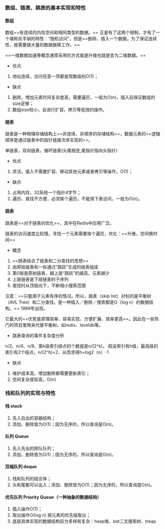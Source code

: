 
### 数组、链表、跳表的基本实现和特性

#### 数组

数组==有连续的内存空间和相同类型的数据。== 正是有了这两个限制，才有了一个堪称杀手锏的特性：“随机访问”，但是==删除、插入一个数据，为了保证连续性，就需要做大量的数据搬移工作。==

==一维数据加速等概念通常采用的方式就是升维也就是变为二维数据。==


- 优点

1. 地址连续，访问任意一项都是常数级别O(1)；
- 缺点

1. 删除，增加元素时间复杂度高，需要遍历，一般为O(n)，插入前保证数组的size足够；
2. 数组size较小，会进行扩容，拷贝等低效的操作。


#### 链表
链表是一种物理存储结构上==非连续、非顺序的存储结构==，数据元素的==逻辑顺序是通过链表中的指针链接次序实现的==。

单链表，双向链表，循环链表(头尾相连,尾指针指向头指针)

- 优点

1. 灵活，插入不需要扩容、移动其他元素或者拷贝等操作，O(1)；
- 缺点

1. 占用内存，32系统一个指针4字节；
2. 遍历、查找不方便，必须挨个遍历，不能用下表访问，一般为O(n)。

#### 跳表

跳表是==对于链表的优化==，其中在Redis中应用广泛。

链表的访问速度比较慢，寻找一个元素需要挨个遍历，优化：==升维，空间换时间==

- 概念
1. ==跳表结合了链表和二分查找的思想==
2. 由原始链表和一些通过“跳跃”生成的链表组成
3. 第0层是原始链表，越上层“跳跃”的越高，元素越少
4. 上层链表是下层链表的子序列
5. 查找时从顶层向下，不断缩小搜索范围

注意：==只能用于元素有序的情况。所以，跳表（skip list）对标的是平衡树（AVL Tree）和二分查找，是一种插入／删除／搜索都是O（log n）的数据结构。== 1989年出现。

它最大的==优势是原理简单、容易实现、方便扩展、效率更高==。因此在一些热门的项目里用来代替平衡树，如redis、leveldb等。

- 跳表查询的事件复杂度分析

n/2、n/4、n/8、第k级索引结点的个数就是n/(2^k)。
假设索引有h级，最高级的索引有2个结点。n/(2^h)=2，从而求得h=log2（n）-1

- 缺点

1. 维护成本高，增加删除都需要更新索引；
2. 空间复杂度较高，O(n)

### 栈和队列的实现与特性
#### 栈 stack

1. 先入后出的容器结构；
2. 添加、删除皆为O(1)；因为无序的，所以查询是O(n)。

#### 队列 Queue

1. 先入先出的排队队列；
2. 添加、删除皆为O(1)；因为无序的，所以查询是O(n)。

#### 双端队列 deque

1. 栈和队列的结合体；
2. 头和尾都可以出入；添加、删除皆为O(1)；因为无序的，所以查询是O(n)。

#### 优先队列 Priority Queue（一种抽象的数据结构）

1. 插入操作O(1)；
2. 取出操作O(log n) 按元素的优先级取出；
3. 底层具体实现的数据结构较为多样和复杂：heap堆、bst二叉搜索树、treap

